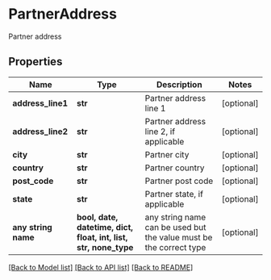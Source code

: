 # PartnerAddress

Partner address

## Properties
Name | Type | Description | Notes
------------ | ------------- | ------------- | -------------
**address_line1** | **str** | Partner address line 1 | [optional] 
**address_line2** | **str** | Partner address line 2, if applicable | [optional] 
**city** | **str** | Partner city | [optional] 
**country** | **str** | Partner country | [optional] 
**post_code** | **str** | Partner post code | [optional] 
**state** | **str** | Partner state, if applicable | [optional] 
**any string name** | **bool, date, datetime, dict, float, int, list, str, none_type** | any string name can be used but the value must be the correct type | [optional]

[[Back to Model list]](../README.md#documentation-for-models) [[Back to API list]](../README.md#documentation-for-api-endpoints) [[Back to README]](../README.md)


